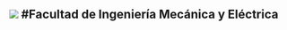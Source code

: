 ![](https://user-images.githubusercontent.com/14845203/190489800-59a8b8c6-353f-4537-bb7e-0c0a63ef1109.png)
#Facultad de Ingeniería Mecánica y Eléctrica
---
##  

